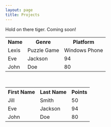 ```yaml
---
layout: page
title: Projects
---
```


<div class="message">
  Hold on there tiger. Coming soon! 
</div>

<table>
  <tr>
    <th>Name</th>
    <th>Genre</th>		
    <th>Platform</th>
  </tr>
  <tr>
    <td>Lexis</td>
    <td>Puzzle Game</td>		
    <td>Windows Phone</td>
  </tr>
  <tr>
    <td>Eve</td>
    <td>Jackson</td>		
    <td>94</td>
  </tr>
  <tr>
    <td>John</td>
    <td>Doe</td>		
    <td>80</td>
  </tr>
</table>

<br>

<table id="t01">
  <tr>
    <th>First Name</th>
    <th>Last Name</th>		
    <th>Points</th>
  </tr>
  <tr>
    <td>Jill</td>
    <td>Smith</td>		
    <td>50</td>
  </tr>
  <tr>
    <td>Eve</td>
    <td>Jackson</td>		
    <td>94</td>
  </tr>
  <tr>
    <td>John</td>
    <td>Doe</td>		
    <td>80</td>
  </tr>
</table>